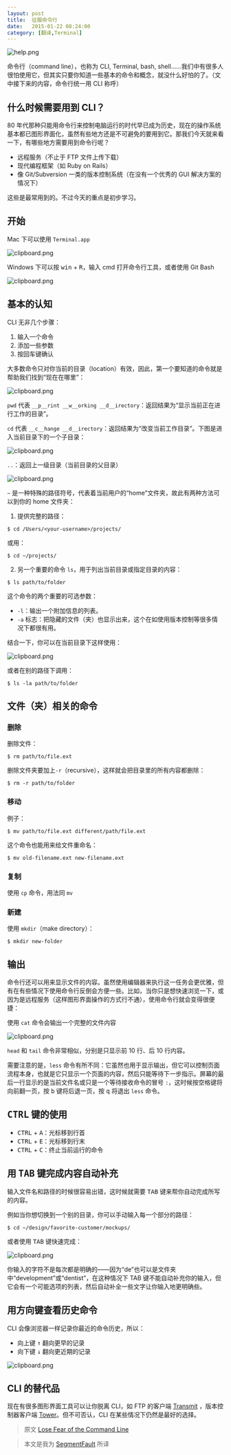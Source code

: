 ```yaml
---
layout: post
title:  征服命令行
date:   2015-01-22 08:24:00
category: [翻译,Terminal]
---
```


![help.png][1]

命令行（command line），也称为 CLI, Terminal, bash, shell……我们中有很多人很怕使用它，但其实只要你知道一些基本的命令和概念，就没什么好怕的了。（文中接下来的内容，命令行统一用 CLI 称呼）


<!--more-->

## 什么时候需要用到 CLI？

80 年代那种只能用命令行来控制电脑运行的时代早已成为历史，现在的操作系统基本都已图形界面化，虽然有些地方还是不可避免的要用到它。那我们今天就来看一下，有哪些地方需要用到命令行呢？

- 远程服务（不止于 FTP 文件上传下载）
- 现代编程框架（如 Ruby on Rails）
- 像 Git/Subversion 一类的版本控制系统（在没有一个优秀的 GUI 解决方案的情况下）

这些是最常用到的。不过今天的重点是初步学习。

## 开始

Mac 下可以使用 `Terminal.app`

![clipboard.png](http://segmentfault.com/img/bVkAYc)

Windows 下可以按 <kbd>win</kbd> + <kbd>R</kbd>，输入 cmd 打开命令行工具，或者使用 Git Bash

![clipboard.png](http://segmentfault.com/img/bVkAYg)

## 基本的认知

CLI 无非几个步骤：

1. 输入一个命令
2. 添加一些参数
3. 按回车键确认

大多数命令只对你当前的目录（location）有效，因此，第一个要知道的命令就是帮助我们找到“现在在哪里”：

![clipboard.png](http://segmentfault.com/img/bVkBpB)

`pwd` 代表 `__p__rint __w__orking __d__irectory`：返回结果为“显示当前正在进行工作的目录”。

`cd` 代表 `__c__hange __d__irectory`：返回结果为“改变当前工作目录”。下图是进入当前目录下的一个子目录：

![clipboard.png](http://segmentfault.com/img/bVkBpW)

`..`：返回上一级目录（当前目录的父目录）

![clipboard.png](http://segmentfault.com/img/bVkBpY)


`~` 是一种特殊的路径符号，代表着当前用户的“home”文件夹，故此有两种方法可以到你的 home 文件夹：

 1. 提供完整的路径：

```
$ cd /Users/<your-username>/projects/
```

或用：

```
$ cd ~/projects/
```

2. 另一个重要的命令 `ls`，用于列出当前目录或指定目录的内容：

```
$ ls path/to/folder
```

这个命令的两个重要的可选参数：

* `-l`：输出一个附加信息的列表。
* `-a` 标志：把隐藏的文件（夹）也显示出来，这个在如使用版本控制等很多情况下都很有用。

结合一下，你可以在当前目录下这样使用：

![clipboard.png](http://segmentfault.com/img/bVkBqo)

或者在别的路径下调用：

    $ ls -la path/to/folder

## 文件（夹）相关的命令

### 删除

删除文件：

```
$ rm path/to/file.ext
```

删除文件夹要加上`-r`（recursive），这样就会把目录里的所有内容都删除：

```
$ rm -r path/to/folder
```

### 移动

例子：

```
$ mv path/to/file.ext different/path/file.ext
```

这个命令也能用来给文件重命名：

```
$ mv old-filename.ext new-filename.ext
```

### 复制

使用 `cp` 命令，用法同 `mv`

### 新建

使用 `mkdir`（make directory）：

```
$ mkdir new-folder
```

## 输出

命令行还可以用来显示文件的内容。虽然使用编辑器来执行这一任务会更优雅，但有在有些情况下使用命令行反倒会方便一些。比如，当你只是想快速浏览一下，或因为是远程服务（这样图形界面操作的方式行不通），使用命令行就会变得很便捷：

使用 `cat` 命令会输出一个完整的文件内容

![clipboard.png](http://segmentfault.com/img/bVkBsy)

`head` 和 `tail` 命令非常相似，分别是只显示前 10 行、后 10 行内容。


需要注意的是，`less` 命令有所不同：它虽然也用于显示输出，但它可以控制页面流程本身，也就是它只显示一个页面的内容，然后只能等待下一步指示。屏幕的最后一行显示的是当前文件名或只是一个等待接收命令的冒号 `:`，这时候按空格键将向前翻一页，按 <kbd>b</kbd> 键将后退一页，按 <kbd>q</kbd> 将退出 `less` 命令。

## <kbd>CTRL</kbd> 键的使用

* <kbd>CTRL</kbd> + <kbd>A</kbd>：光标移到行首
* <kbd>CTRL</kbd> + <kbd>E</kbd>：光标移到行末
* <kbd>CTRL</kbd> + <kbd>C</kbd>：终止当前运行的命令

## 用 <kbd>TAB</kbd> 键完成内容自动补充

输入文件名和路径的时候很容易出错，这时候就需要 <kbd>TAB</kbd> 键来帮你自动完成所写的内容。

例如当你想切换到一个别的目录，你可以手动输入每一个部分的路径：

```
$ cd ~/design/favorite-customer/mockups/
```

或者使用 <kbd>TAB</kbd> 键快速完成：

![clipboard.png](http://segmentfault.com/img/bVkBuy)

你输入的字符不是每次都是明确的——因为“de”也可以是文件夹中“development”或“dentist”，在这种情况下 TAB 键不能自动补充你的输入，但它会有一个可能选项的列表，然后自动补全一些文字让你输入地更明确些。

## 用方向键查看历史命令

CLI 会像浏览器一样记录你最近的命令历史，所以：

* 向上键 <kbd>↑</kbd> 翻向更早的记录
* 向下键 <kbd>↓</kbd> 翻向更近期的记录

![clipboard.png](http://segmentfault.com/img/bVkBuU)

## CLI 的替代品

现在有很多图形界面工具可以让你脱离 CLI，如 FTP 的客户端 [Transmit][2] ，版本控制器客户端 [Tower][3]。但不可否认，CLI 在某些情况下仍然是最好的选择。


> 原文 [Lose Fear of the Command Line][4]

> 本文是我为 [SegmentFault][5] 所译

  [1]: http://segmentfault.com/img/bVkFgM
  [2]: http://panic.com/transmit/
  [3]: http://www.git-tower.com/
  [4]: http://designmodo.com/command-line/#
  [5]: http://segmentfault.com/blog/news/1190000002505102
